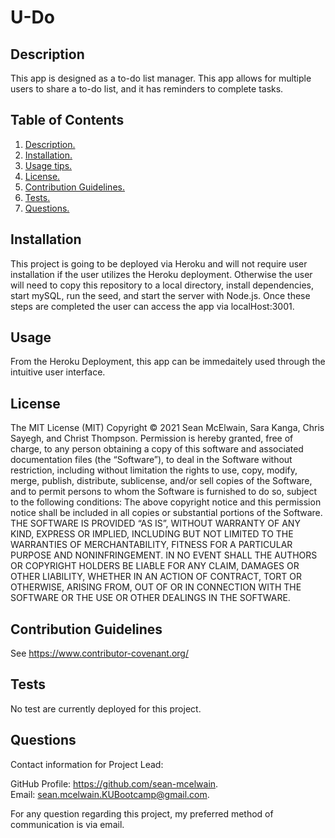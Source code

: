 # U-Do
<a name='description'></a>
 ## Description 
This app is designed as a to-do list manager.  This app allows for multiple users to share a to-do list, and it has reminders to complete tasks.  

## Table of Contents  
 1. [ Description. ](#description)  
 2. [ Installation. ](#installation)  
 3. [ Usage tips. ](#usage)  
 4. [ License. ](#license)  
 5. [ Contribution Guidelines. ](#contribution)  
 6. [ Tests. ](#tests)  
 7. [ Questions. ](#questions)  

 <a name='installation'></a>
 ## Installation 
 This project is going to be deployed via Heroku and will not require user installation if the user utilizes the Heroku deployment.  Otherwise the user will need to copy this repository to a local directory, install dependencies, start mySQL, run the seed, and start the server with Node.js.  Once these steps are completed the user can access the app via localHost:3001. 
 
<a name='usage'></a>
 ## Usage 
From the Heroku Deployment, this app can be immedaitely used through the intuitive user interface. 
 <a name='license'></a>
 ## License 
The MIT License (MIT) 
 Copyright © 2021 Sean McElwain, Sara Kanga, Chris Sayegh, and Christ Thompson. 
Permission is hereby granted, free of charge, to any person obtaining a copy of this software and associated documentation files (the “Software”), to deal in the Software without restriction, including without limitation the rights to use, copy, modify, merge, publish, distribute, sublicense, and/or sell copies of the Software, and to permit persons to whom the Software is furnished to do so, subject to the following conditions: 
The above copyright notice and this permission notice shall be included in all copies or substantial portions of the Software. 
THE SOFTWARE IS PROVIDED “AS IS”, WITHOUT WARRANTY OF ANY KIND, EXPRESS OR IMPLIED, INCLUDING BUT NOT LIMITED TO THE WARRANTIES OF MERCHANTABILITY, FITNESS FOR A PARTICULAR PURPOSE AND NONINFRINGEMENT. IN NO EVENT SHALL THE AUTHORS OR COPYRIGHT HOLDERS BE LIABLE FOR ANY CLAIM, DAMAGES OR OTHER LIABILITY, WHETHER IN AN ACTION OF CONTRACT, TORT OR OTHERWISE, ARISING FROM, OUT OF OR IN CONNECTION WITH THE SOFTWARE OR THE USE OR OTHER DEALINGS IN THE SOFTWARE.
 <a name='contribution'></a>
 ## Contribution Guidelines 
See https://www.contributor-covenant.org/
 <a name='tests'></a>
 ## Tests 
No test are currently deployed for this project.
 <a name='questions'></a>
 ## Questions 

Contact information for Project Lead:

GitHub Profile: https://github.com/sean-mcelwain.  
Email: sean.mcelwain.KUBootcamp@gmail.com.  
 
For any question regarding this project, my preferred method of communication is via email. 